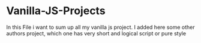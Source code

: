 # Vanilla-JS-Projects

In this File i want to sum up  all my vanilla js project. I added here some other authors project, which one has very short and logical script or pure style    

